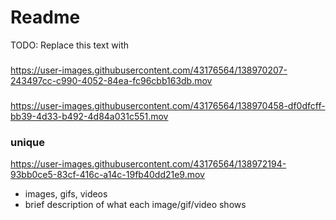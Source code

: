 # Readme

TODO: Replace this text with

### 
https://user-images.githubusercontent.com/43176564/138970207-243497cc-c990-4052-84ea-fc96cbb163db.mov

### 
https://user-images.githubusercontent.com/43176564/138970458-df0dfcff-bb39-4d33-b492-4d84a031c551.mov

### unique
https://user-images.githubusercontent.com/43176564/138972194-93bb0ce5-83cf-416c-a14c-19fb40dd21e9.mov



* images, gifs, videos
* brief description of what each image/gif/video shows

